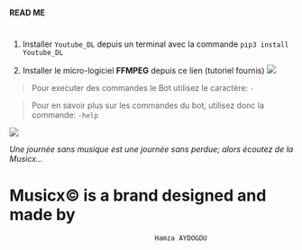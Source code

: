 # ###################
#### __READ ME__ ####
# ###################

1. Installer `Youtube_DL` depuis un terminal avec la commande `pip3 install Youtube_DL`

2. Installer le micro-logiciel __FFMPEG__ depuis ce lien (tutoriel fournis) ![](https://www.geeksforgeeks.org/how-to-install-ffmpeg-on-windows/)

> Pour executer des commandes le Bot utilisez le caractère: `-`

> Pour en savoir plus sur les commandes du bot, utilisez donc la commande: `-help`

![](musicx.ico)

_Une journée sans musique est une journée sans perdue; alors écoutez de la Musicx..._

# Musicx© is a brand designed and made by 
                                        Hamza AYDOGDU
